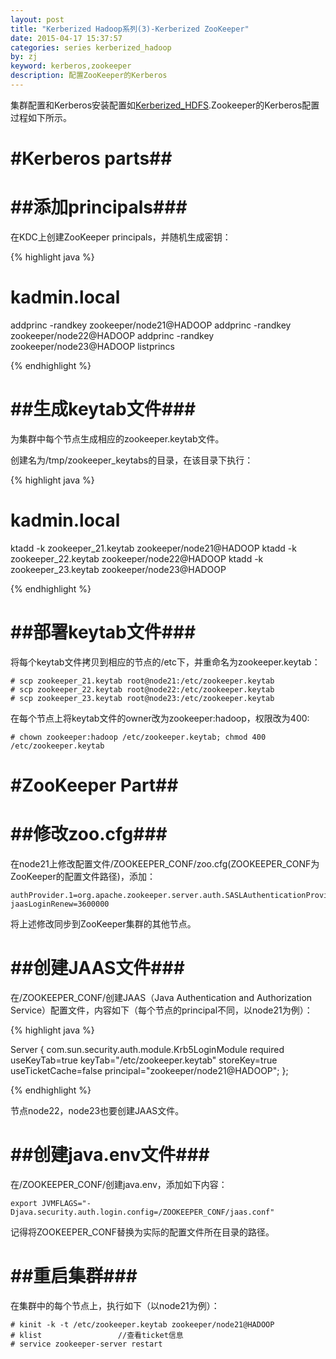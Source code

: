```yaml
---
layout: post
title: "Kerberized Hadoop系列(3)-Kerberized ZooKeeper"
date: 2015-04-17 15:37:57
categories: series kerberized_hadoop
by: zj
keyword: kerberos,zookeeper 
description: 配置ZooKeeper的Kerberos
---
```


集群配置和Kerberos安装配置如[Kerberized_HDFS][link1].Zookeeper的Kerberos配置过程如下所示。

#  #Kerberos parts##

#  ##添加principals###

在KDC上创建ZooKeeper principals，并随机生成密钥：

{% highlight java %}

#   kadmin.local
addprinc -randkey zookeeper/node21@HADOOP
addprinc -randkey zookeeper/node22@HADOOP
addprinc -randkey zookeeper/node23@HADOOP
listprincs

{% endhighlight %}

#  ##生成keytab文件###

为集群中每个节点生成相应的zookeeper.keytab文件。

创建名为/tmp/zookeeper_keytabs的目录，在该目录下执行：

{% highlight java %}

#   kadmin.local 
ktadd -k zookeeper_21.keytab zookeeper/node21@HADOOP
ktadd -k zookeeper_22.keytab zookeeper/node22@HADOOP
ktadd -k zookeeper_23.keytab zookeeper/node23@HADOOP

{% endhighlight %}

#  ##部署keytab文件###

将每个keytab文件拷贝到相应的节点的/etc下，并重命名为zookeeper.keytab：

	# scp zookeeper_21.keytab root@node21:/etc/zookeeper.keytab
	# scp zookeeper_22.keytab root@node22:/etc/zookeeper.keytab
	# scp zookeeper_23.keytab root@node23:/etc/zookeeper.keytab

在每个节点上将keytab文件的owner改为zookeeper:hadoop，权限改为400:

	# chown zookeeper:hadoop /etc/zookeeper.keytab; chmod 400 /etc/zookeeper.keytab

#  #ZooKeeper Part##

#  ##修改zoo.cfg###

在node21上修改配置文件/ZOOKEEPER_CONF/zoo.cfg(ZOOKEEPER_CONF为ZooKeeper的配置文件路径)，添加：

	authProvider.1=org.apache.zookeeper.server.auth.SASLAuthenticationProvider
	jaasLoginRenew=3600000

将上述修改同步到ZooKeeper集群的其他节点。

#  ##创建JAAS文件###

在/ZOOKEEPER_CONF/创建JAAS（Java Authentication and Authorization Service）配置文件，内容如下（每个节点的principal不同，以node21为例）：

{% highlight java %}

Server {
  com.sun.security.auth.module.Krb5LoginModule required
  useKeyTab=true
  keyTab="/etc/zookeeper.keytab"
  storeKey=true
  useTicketCache=false
  principal="zookeeper/node21@HADOOP";
};

{% endhighlight %}

节点node22，node23也要创建JAAS文件。

#  ##创建java.env文件###

在/ZOOKEEPER_CONF/创建java.env，添加如下内容：

	export JVMFLAGS="-Djava.security.auth.login.config=/ZOOKEEPER_CONF/jaas.conf"

记得将ZOOKEEPER_CONF替换为实际的配置文件所在目录的路径。

#  ##重启集群###

在集群中的每个节点上，执行如下（以node21为例）：

	# kinit -k -t /etc/zookeeper.keytab zookeeper/node21@HADOOP
	# klist                 //查看ticket信息
	# service zookeeper-server restart 

[link1]: http://www.gfzj.us/series/kerberized_hadoop/2015/03/31/Kerberized_HDFS.html "Kerberized_HDFS"

